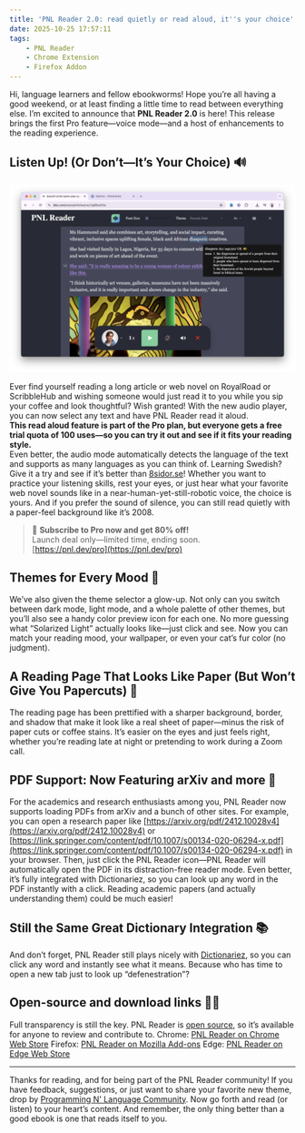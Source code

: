 ```yaml
---
title: 'PNL Reader 2.0: read quietly or read aloud, it''s your choice'
date: 2025-10-25 17:57:11
tags:
    - PNL Reader
    - Chrome Extension
    - Firefox Addon
---
```


Hi, language learners and fellow ebookworms! Hope you’re all having a good weekend, or at least finding a little time to read between everything else. I’m excited to announce that **PNL Reader 2.0** is here! This release brings the first Pro feature—voice mode—and a host of enhancements to the reading experience.

## Listen Up! (Or Don’t—It’s Your Choice) 🔊
![3.png](/img/post/pnl-reader/1.png)  

Ever find yourself reading a long article or web novel on RoyalRoad or ScribbleHub and wishing someone would just read it to you while you sip your coffee and look thoughtful? Wish granted! With the new audio player, you can now select any text and have PNL Reader read it aloud.  
**This read aloud feature is part of the Pro plan, but everyone gets a free trial quota of 100 uses—so you can try it out and see if it fits your reading style.**  
Even better, the audio mode automatically detects the language of the text and supports as many languages as you can think of. Learning Swedish? Give it a try and see if it’s better than [8sidor.se](https://8sidor.se/)! Whether you want to practice your listening skills, rest your eyes, or just hear what your favorite web novel sounds like in a near-human-yet-still-robotic voice, the choice is yours. And if you prefer the sound of silence, you can still read quietly with a paper-feel background like it’s 2008.

> 🚀 **Subscribe to Pro now and get 80% off!**  
> Launch deal only—limited time, ending soon.  
> [https://pnl.dev/pro](https://pnl.dev/pro)

## Themes for Every Mood 🎨

We’ve also given the theme selector a glow-up. Not only can you switch between dark mode, light mode, and a whole palette of other themes, but you’ll also see a handy color preview icon for each one. No more guessing what “Solarized Light” actually looks like—just click and see. Now you can match your reading mood, your wallpaper, or even your cat’s fur color (no judgment).

## A Reading Page That Looks Like Paper (But Won’t Give You Papercuts) 📄

The reading page has been prettified with a sharper background, border, and shadow that make it look like a real sheet of paper—minus the risk of paper cuts or coffee stains. It’s easier on the eyes and just feels right, whether you’re reading late at night or pretending to work during a Zoom call.

## PDF Support: Now Featuring arXiv and more 📑

For the academics and research enthusiasts among you, PNL Reader now supports loading PDFs from arXiv and a bunch of other sites. For example, you can open a research paper like [https://arxiv.org/pdf/2412.10028v4](https://arxiv.org/pdf/2412.10028v4) or [https://link.springer.com/content/pdf/10.1007/s00134-020-06294-x.pdf](https://link.springer.com/content/pdf/10.1007/s00134-020-06294-x.pdf) in your browser. Then, just click the PNL Reader icon—PNL Reader will automatically open the PDF in its distraction-free reader mode. Even better, it’s fully integrated with Dictionariez, so you can look up any word in the PDF instantly with a click. Reading academic papers (and actually understanding them) could be much easier!

## Still the Same Great Dictionary Integration 📚

And don’t forget, PNL Reader still plays nicely with [Dictionariez](https://github.com/pnlpal/dictionariez#install), so you can click any word and instantly see what it means. Because who has time to open a new tab just to look up “defenestration”?

## Open-source and download links 👩‍💻
Full transparency is still the key. PNL Reader is [open source], so it’s available for anyone to review and contribute to.
Chrome: [PNL Reader on Chrome Web Store](https://chromewebstore.google.com/detail/pnl-reader/amdebfiljmlhfkenbhhpckmmpkonpdfh)
Firefox: [PNL Reader on Mozilla Add-ons](https://addons.mozilla.org/en-US/firefox/addon/pnl-reader/)
Edge: [PNL Reader on Edge Web Store](https://microsoftedge.microsoft.com/addons/detail/pnl-reader/gdpndpkknkgkmoikgpldekejoabkplmd)

---

Thanks for reading, and for being part of the PNL Reader community! If you have feedback, suggestions, or just want to share your favorite new theme, drop by [Programming N' Language Community](https://pnlpal.dev/category/3/feedback). Now go forth and read (or listen) to your heart’s content. And remember, the only thing better than a good ebook is one that reads itself to you.

[open source]: https://github.com/pnlpal/pnl-reader/